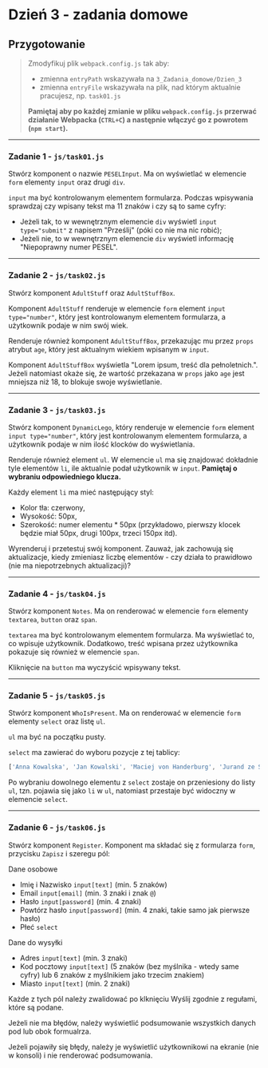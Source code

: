 # Dzień 3 - zadania domowe

## Przygotowanie
> Zmodyfikuj plik `webpack.config.js` tak aby:
> - zmienna `entryPath` wskazywała na `3_Zadania_domowe/Dzien_3`
> - zmienna `entryFile` wskazywała na plik, nad którym aktualnie pracujesz, np. `task01.js`
>
> **Pamiętaj aby po każdej zmianie w pliku `webpack.config.js` przerwać działanie Webpacka (`CTRL+C`) a następnie włączyć go z powrotem (`npm start`).**

---

### Zadanie 1 - `js/task01.js`

Stwórz komponent o nazwie `PESELInput`.
Ma on wyświetlać w elemencie `form` elementy `input` oraz drugi `div`.

`input` ma być kontrolowanym elementem formularza. Podczas wpisywania sprawdzaj czy wpisany tekst ma 11 znaków i czy są to same cyfry:

- Jeżeli tak, to w wewnętrznym elemencie `div` wyświetl `input type="submit"` z napisem "Prześlij" (póki co nie ma nic robić);
- Jeżeli nie, to w wewnętrznym elemencie `div` wyświetl informację "Niepoprawny numer PESEL".

---

### Zadanie 2 - `js/task02.js`

Stwórz komponent `AdultStuff` oraz `AdultStuffBox`.

Komponent `AdultStuff` renderuje w elemencie `form` element `input type="number"`, który jest kontrolowanym elementem formularza, a użytkownik podaje w nim swój wiek.

Renderuje również komponent `AdultStuffBox`, przekazując mu przez `props` atrybut `age`, który jest aktualnym wiekiem wpisanym w `input`.

Komponent `AdultStuffBox` wyświetla "Lorem ipsum, treść dla pełnoletnich.". Jeżeli natomiast okaże się, że wartość przekazana w `props` jako `age` jest mniejsza niż 18, to blokuje swoje wyświetlanie.

---

### Zadanie 3 - `js/task03.js`

Stwórz komponent `DynamicLego`, który renderuje w elemencie `form` element `input type="number"`, który jest kontrolowanym elementem formularza, a użytkownik podaje w nim ilość klocków do wyświetlania.

Renderuje również element `ul`. W elemencie `ul` ma się znajdować dokładnie tyle elementów `li`, ile aktualnie podał użytkownik w `input`. **Pamiętaj o wybraniu odpowiedniego klucza.**

Każdy element `li` ma mieć następujący styl:
- Kolor tła: czerwony,
- Wysokość: 50px,
- Szerokość: numer elementu * 50px (przykładowo, pierwszy klocek będzie miał 50px, drugi 100px, trzeci 150px itd).

Wyrenderuj i przetestuj swój komponent. Zauważ, jak zachowują się aktualizacje, kiedy zmieniasz liczbę elementów - czy działa to prawidłowo (nie ma niepotrzebnych aktualizacji)?

---

### Zadanie 4 - `js/task04.js`

Stwórz komponent `Notes`. Ma on renderować w elemencie `form` elementy `textarea`, `button` oraz `span`.

`textarea` ma być kontrolowanym elementem formularza. Ma wyświetlać to, co wpisuje użytkownik. Dodatkowo, treść wpisana przez użytkownika pokazuje się również w elemencie `span`.

Kliknięcie na `button` ma wyczyścić wpisywany tekst.

---

### Zadanie 5 - `js/task05.js`

Stwórz komponent `WhoIsPresent`. Ma on renderować w elemencie `form` elementy `select` oraz listę `ul`.

`ul` ma być na początku pusty.

`select` ma zawierać do wyboru pozycje z tej tablicy:

```JavaScript
['Anna Kowalska', 'Jan Kowalski', 'Maciej von Handerburg', 'Jurand ze Spychowa'];
```

Po wybraniu dowolnego elementu z `select` zostaje on przeniesiony do listy `ul`, tzn. pojawia się jako `li` w `ul`, natomiast przestaje być widoczny w elemencie `select`.

---

### Zadanie 6 - `js/task06.js`

Stwórz komponent `Register`. Komponent ma składać się z formularza `form`, przycisku `Zapisz` i szeregu pól:

Dane osobowe

- Imię i Nazwisko `input[text]` (min. 5 znaków)
- Email `input[email]` (min. 3 znaki i znak `@`)
- Hasło `input[password]` (min. 4 znaki)
- Powtórz hasło `input[password]` (min. 4 znaki, takie samo jak pierwsze hasło)
- Płeć `select`

Dane do wysyłki

- Adres `input[text]` (min. 3 znaki)
- Kod pocztowy `input[text]` (5 znaków (bez myślnika - wtedy same cyfry) lub 6 znaków z myślnikiem jako trzecim znakiem)
- Miasto `input[text]` (min. 2 znaki)

Każde z tych pól należy zwalidować po klknięciu Wyślij zgodnie z regułami, które są podane.

Jeżeli nie ma błędów, należy wyświetlić podsumowanie wszystkich danych pod lub obok formualrza.

Jeżeli pojawiły się błędy, należy je wyświetlić użytkownikowi na ekranie (nie w konsoli) i nie renderować podsumowania.
